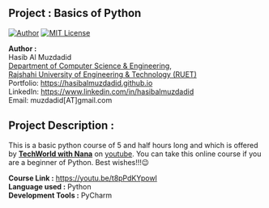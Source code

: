 ## Project : Basics of Python
[![Author](https://img.shields.io/badge/Author-Hasib%20Al%20Muzdadid-blue)](https://github.com/HasibAlMuzdadid)
[![MIT License](https://img.shields.io/badge/License-MIT%20License-important)](https://github.com/HasibAlMuzdadid/Python-Basics/blob/main/LICENSE)



**Author :** </br>
Hasib Al Muzdadid</br>
[Department of Computer Science & Engineering](https://www.cse.ruet.ac.bd/), </br>
[Rajshahi University of Engineering & Technology (RUET)](https://www.ruet.ac.bd/) </br>
Portfolio: https://hasibalmuzdadid.github.io </br>
LinkedIn: https://www.linkedin.com/in/hasibalmuzdadid </br>
Email: muzdadid[AT]gmail.com

## Project Description :
This is a basic python course of 5 and half hours long and which is offered by [**TechWorld with Nana**](https://www.youtube.com/c/TechWorldwithNana) on [youtube](https://www.youtube.com/). You can take this online course if you are a beginner of Python. Best wishes!!!:wink:</br>

**Course Link :** https://youtu.be/t8pPdKYpowI</br>
**Language used :** Python <br/>
**Development Tools :** PyCharm

